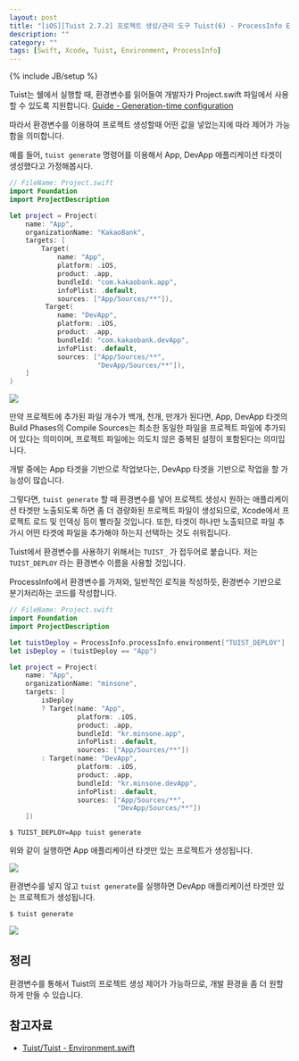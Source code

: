 ```yaml
---
layout: post
title: "[iOS][Tuist 2.7.2] 프로젝트 생성/관리 도구 Tuist(6) - ProcessInfo Environment 기반 프로젝트 생성"
description: ""
category: ""
tags: [Swift, Xcode, Tuist, Environment, ProcessInfo]
---
```

{% include JB/setup %}

Tuist는 쉘에서 실행할 때, 환경변수를 읽어들여 개발자가 Project.swift 파일에서 사용할 수 있도록 지원합니다. [Guide - Generation-time configuration](https://docs.tuist.io/guides/environment/)

따라서 환경변수를 이용하여 프로젝트 생성할때 어떤 값을 넣었는지에 따라 제어가 가능함을 의미합니다.

예를 들어, `tuist generate` 명령어를 이용해서 App, DevApp 애플리케이션 타겟이 생성했다고 가정해봅시다.

```swift
// FileName: Project.swift
import Foundation
import ProjectDescription

let project = Project(
    name: "App",
    organizationName: "KakaoBank",
    targets: [
        Target(
            name: "App",
            platform: .iOS,
            product: .app,
            bundleId: "com.kakaobank.app",
            infoPlist: .default,
            sources: ["App/Sources/**"]),
         Target(
            name: "DevApp",
            platform: .iOS,
            product: .app,
            bundleId: "com.kakaobank.devApp",
            infoPlist: .default,
            sources: ["App/Sources/**",
                      "DevApp/Sources/**"]),
    ]
)
```

<p style="text-align:left;"><img src="{{ site.production_url }}/image/2022/04/20220413_01.png"/></p>

만약 프로젝트에 추가된 파일 개수가 백개, 천개, 만개가 된다면, App, DevApp 타겟의 Build Phases의 Compile Sources는 최소한 동일한 파일을 프로젝트 파일에 추가되어 있다는 의미이며, 프로젝트 파일에는 의도치 않은 중복된 설정이 포함된다는 의미입니다. 

개발 중에는 App 타겟을 기반으로 작업보다는, DevApp 타겟을 기반으로 작업을 할 가능성이 많습니다.

그렇다면, `tuist generate` 할 때 환경변수를 넣어 프로젝트 생성시 원하는 애플리케이션 타겟만 노출되도록 하면 좀 더 경량화된 프로젝트 파일이 생성되므로, Xcode에서 프로젝트 로드 및 인덱싱 등이 빨라질 것입니다. 또한, 타겟이 하나만 노출되므로 파일 추가시 어떤 타겟에 파일을 추가해야 하는지 선택하는 것도 쉬워집니다.

Tuist에서 환경변수를 사용하기 위해서는 `TUIST_` 가 접두어로 붙습니다. 저는 `TUIST_DEPLOY` 라는 환경변수 이름을 사용할 것입니다.

ProcessInfo에서 환경변수를 가져와, 일반적인 로직을 작성하듯, 환경변수 기반으로 분기처리하는 코드를 작성합니다.

```swift
// FileName: Project.swift
import Foundation
import ProjectDescription

let tuistDeploy = ProcessInfo.processInfo.environment["TUIST_DEPLOY"]
let isDeploy = (tuistDeploy == "App")

let project = Project(
    name: "App",
    organizationName: "minsone",
    targets: [
        isDeploy
        ? Target(name: "App",
                 platform: .iOS,
                 product: .app,
                 bundleId: "kr.minsone.app",
                 infoPlist: .default,
                 sources: ["App/Sources/**"])
        : Target(name: "DevApp",
                 platform: .iOS,
                 product: .app,
                 bundleId: "kr.minsone.devApp",
                 infoPlist: .default,
                 sources: ["App/Sources/**",
                           "DevApp/Sources/**"])
    ])
```

```
$ TUIST_DEPLOY=App tuist generate
```

위와 같이 실행하면 App 애플리케이션 타겟만 있는 프로젝트가 생성됩니다.

<p style="text-align:left;"><img src="{{ site.production_url }}/image/2022/04/20220413_02.png"/></p>

환경변수를 넣지 않고 `tuist generate`를 실행하면 DevApp 애플리케이션 타겟만 있는 프로젝트가 생성됩니다.

```
$ tuist generate
```

<p style="text-align:left;"><img src="{{ site.production_url }}/image/2022/04/20220413_03.png"/></p>

## 정리

환경변수를 통해서 Tuist의 프로젝트 생성 제어가 가능하므로, 개발 환경을 좀 더 원할하게 만들 수 있습니다.

## 참고자료

* [Tuist/Tuist - Environment.swift](https://github.com/tuist/tuist/blob/main/Sources/ProjectDescription/Environment.swift#L17)